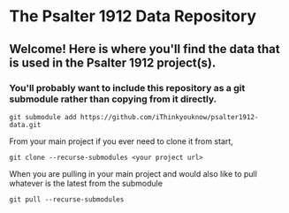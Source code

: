 The Psalter 1912 Data Repository
===
Welcome! Here is where you'll find the data that is used in the Psalter 1912 project(s).
---
### You'll probably want to include this repository as a git submodule rather than copying from it directly.

    git submodule add https://github.com/iThinkyouknow/psalter1912-data.git

From your main project if you ever need to clone it from start,

    git clone --recurse-submodules <your project url>

When you are pulling in your main project and would also like to pull whatever is the latest from the submodule

    git pull --recurse-submodules
